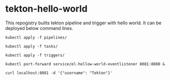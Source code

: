 # tekton-hello-world
 This repogistry builts tekton pipeline and trigger with hello world. It can be deployed below command lines.

```
kubectl apply -f pipelines/

kubectl apply -f tasks/

kubectl apply -f triggers/

kubectl port-forward service/el-hellow-world-eventlistener 8081:8080 &

curl localhost:8081 -d '{"username": "Tekton"}'
```